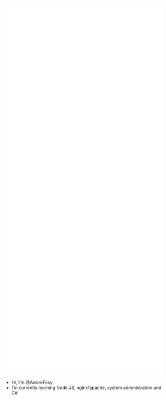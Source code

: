 ![](https://raw.githubusercontent.com/awarefoxy/gh-stats/master/generated/overview.svg#gh-dark-mode-only)
![](https://raw.githubusercontent.com/awarefoxy/gh-stats/master/generated/overview.svg#gh-light-mode-only)
![](https://raw.githubusercontent.com/awarefoxy/gh-stats/master/generated/languages.svg#gh-dark-mode-only)
![](https://raw.githubusercontent.com/awarefoxy/gh-stats/master/generated/languages.svg#gh-light-mode-only)

-  Hi, I’m @AwareFoxy
-  I’m currently learning Node.JS, nginx\apache, system administration and C# 
<!---
AwareFoxy/AwareFoxy is a ✨ special ✨ repository because its `README.md` (this file) appears on your GitHub profile.
You can click the Preview link to take a look at your changes.
--->
